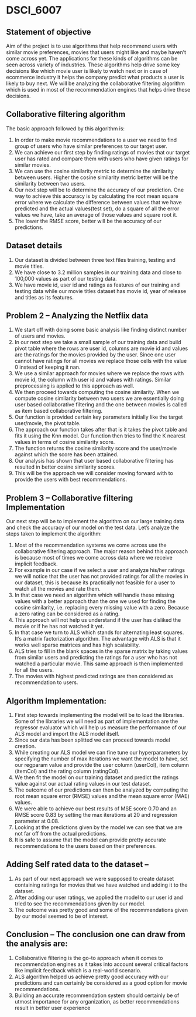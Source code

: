 # DSCI_6007
## Statement of objective 
Aim of the project is to use algorithms that help recommend users with similar movie preferences, movies that users might like and maybe haven’t come across yet. The applications for these kinds of algorithms can be seen across variety of industries. These algorithms help drive some key decisions like which movie user is likely to watch next or in case of ecommerce industry it helps the company predict what products a user is likely to buy next. We will be analyzing the collaborative filtering algorithm which is used in most of the recommendation engines that helps drive these decisions.

## Collaborative filtering algorithm 
The basic approach followed by this algorithm is:
1.	In order to make movie recommendations to a user we need to find group of users who have similar preferences to our target user.
2.	We can achieve our first step by finding ratings of movies that our target user has rated and compare them with users who have given ratings for similar movies.
3.	We can use the cosine similarity metric to determine the similarity between users. Higher the cosine similarity metric better will be the similarity between two users.
4.	Our next step will be to determine the accuracy of our prediction. One way to achieve this accuracy is by calculating the root mean square error where we calculate the difference between values that we have predicted and the actual values(test set), do a square of all the error values we have, take an average of those values and square root it.
5.	The lower the RMSE score, better will be the accuracy of our predictions.

## Dataset details
1.	Our dataset is divided between three text files training, testing and movie titles.
2.	We have close to 3.2 million samples in our training data and close to 100,000 values as part of our testing data.
3.	We have movie id, user id and ratings as features of our training and testing data while our movie titles dataset has movie id, year of release and titles as its features.

## Problem 2 – Analyzing the Netflix data
1.	We start off with doing some basic analysis like finding distinct number of users and movies.
2.	In our next step we take a small sample of our training data and build pivot table where the rows are user id, columns are movie id and values are the ratings for the movies provided by the user. Since one user cannot have ratings for all movies we replace those cells with the value 0 instead of keeping it nan.
3.	 We use a similar approach for movies where we replace the rows with movie id, the column with user id and values with ratings. Similar preprocessing is applied to this approach as well.
4.	We then proceed towards computing the cosine similarity. When we compute cosine similarity between two users we are essentially doing user based collaborative filtering and the one between movies is called as item based collaborative filtering.
5.	Our function is provided certain key parameters initially like the target user/movie, the pivot table.
6.	The approach our function takes after that is it takes the pivot table and fits it using the Knn model. Our function then tries to find the K nearest values in terms of cosine similarity score.
7.	The function returns the cosine similarity score and the user/movie against which the score has been attained.
8.	Our analysis has shown that user based collaborative filtering has resulted in better cosine similarity scores.
9.	This will be the approach we will consider moving forward with to provide the users with best recommendations.

## Problem 3 – Collaborative filtering Implementation
Our next step will be to implement the algorithm on our large training data and check the accuracy of our model on the test data. Let’s analyze the steps taken to implement the algorithm:
1.	Most of the recommendation systems we come across use the collaborative filtering approach. The major reason behind this approach is because most of times we come across data where we receive implicit feedback.
2.	For example in our case if we select a user and analyze his/her ratings we will notice that the user has not provided ratings for all the movies in our dataset, this is because its practically not feasible for a user to watch all the movies and rate them.
3.	In that case we need an algorithm which will handle these missing values with a better approach than the one we used for finding the cosine similarity, i.e. replacing every missing value with a zero. Because a zero rating can be considered as a rating.
4.	This approach will not help us understand if the user has disliked the movie or if he has not watched it yet.
5.	In that case we turn to ALS which stands for alternating least squares. It’s a matrix factorization algorithm. The advantage with ALS is that it works well sparse matrices and has high scalability.
6.	ALS tries to fill in the blank spaces in the sparse matrix by taking values from similar users and predicting the ratings for a user who has not watched a particular movie. This same approach is then implemented for all the users.
7.	The movies with highest predicted ratings are then considered as recommendation to users. 

## Algorithm Implementation:
1.	First step towards implementing the model will be to load the libraries. Some of the libraries we will need as part of implementation are the regressor evaluator which will help us measure the performance of our ALS model and import the ALS model itself.
2.	Since our data has been splitted we can proceed towards model creation. 
3.	While creating our ALS model we can fine tune our hyperparameters by specifying the number of max iterations we want the model to have, set our regparam value and provide the user column (userCol), item column (itemCol) and the rating column (ratingCol).
4.	We then fit the model on our training dataset and predict the ratings value against our actual rating values in our test dataset.
5.	The outcome of our predictions can then be analyzed by computing the root mean square error (RMSE) values and the mean square error (MAE) values.
6.	We were able to achieve our best results of MSE score 0.70 and an RMSE score 0.83 by setting the max iterations at 20 and regression parameter at 0.08.
7.	Looking at the predictions given by the model we can see that we are not far off from the actual predictions. 
8.	It is safe to assume that the model can provide pretty accurate recommendations to the users based on their preferences.

## Adding Self rated data to the dataset – 
1.	As part of our next approach we were supposed to create dataset containing ratings for movies that we have watched and adding it to the dataset.
2.	After adding our user ratings, we applied the model to our user id and tried to see the recommendations given by our model.
3.	The outcome was pretty good and some of the recommendations given by our model seemed to be of interest.

## Conclusion – The conclusion one can draw from the analysis are:
1.	Collaborative filtering is the go-to approach when it comes to recommendation engines as it takes into account several critical factors like implicit feedback which is a real-world scenario. 
2.	ALS algorithm helped us achieve pretty good accuracy with our predictions and can certainly be considered as a good option for movie recommendations. 
3.	Building an accurate recommendation system should certainly be of utmost importance for any organization, as better recommendations result in better user experience


